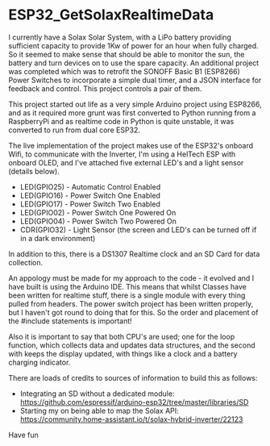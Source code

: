 # ESP32_GetSolaxRealtimeData

I currently have a Solax Solar System, with a LiPo battery providing sufficient capacity to provide 1Kw of power for an hour when fully charged. So it seemed to make sense that should be able to monitor the sun, the battery and turn devices on to use the spare capacity. An additional project was completed which was to retrofit the SONOFF Basic B1 (ESP8266) Power Switches to incorporate a simple dual timer, and a JSON interface for feedback and control. This project controls a pair of them.

This project started out life as a very simple Arduino project using ESP8266, and as it required more grunt was first converted to Python running from a RaspberryPi and as realtime code in Python is quite unstable, it was converted to run from dual core ESP32.

The live implementation of the project makes use of the ESP32's onboard Wifi, to communicate with the Inverter, I'm using a HelTech ESP with onboard OLED, and I've attached five external LED's and a light sensor (details below). 

* LED(GPIO25) - Automatic Control Enabled
* LED(GPIO16) - Power Switch One Enabled
* LED(GPIO17) - Power Switch Two Enabled
* LED(GPIO02) - Power Switch One Powered On
* LED(GPIO04) - Power Switch Two Powered On
* CDR(GPIO32) - Light Sensor (the screen and LED's can be turned off if in a dark environment)

In addition to this, there is a DS1307 Realtime clock and an SD Card for data collection.

An appology must be made for my approach to the code - it evolved and I have built is using the Arduino IDE. This means that whilst Classes have been written for realtime stuff, there is a single module with every thing pulled from headers. The power switch project has been written properly, but I haven't got round to doing that for this. So the order and placement of the #include statements is important!

Also it is important to say that both CPU's are used; one for the loop function, which collects data and updates data structures, and the second with keeps the display updated, with things like a clock and a battery charging indicator.

There are loads of credits to sources of information to build this as follows:

* Integrating an SD without a dedicated module: https://github.com/espressif/arduino-esp32/tree/master/libraries/SD
* Starting my on being able to map the Solax API: https://community.home-assistant.io/t/solax-hybrid-inverter/22123

Have fun
